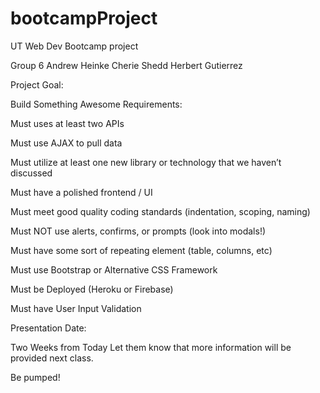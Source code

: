 # bootcampProject
UT Web Dev Bootcamp project

Group 6
Andrew Heinke
Cherie Shedd
Herbert Gutierrez


Project Goal:

Build Something Awesome
Requirements:

Must uses at least two APIs

Must use AJAX to pull data

Must utilize at least one new library or technology that we haven’t discussed

Must have a polished frontend / UI

Must meet good quality coding standards (indentation, scoping, naming)

Must NOT use alerts, confirms, or prompts (look into modals!)

Must have some sort of repeating element (table, columns, etc)

Must use Bootstrap or Alternative CSS Framework

Must be Deployed (Heroku or Firebase)

Must have User Input Validation

Presentation Date:

Two Weeks from Today
Let them know that more information will be provided next class.

Be pumped!
